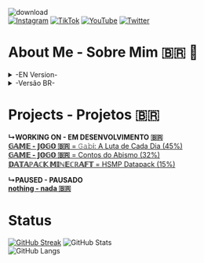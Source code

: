 ![download](https://github.com/GaryLickt/GaryLickt/assets/70419113/bb2043e7-c0b0-4da1-9ff1-670104ada15b)</br>
[![Instagram](https://img.shields.io/badge/Instagram-%23E4405F.svg?style=for-the-badge&logo=Instagram&logoColor=white)](https://www.instagram.com/bibielwo_/)
[![TikTok](https://img.shields.io/badge/TikTok-%23000000.svg?style=for-the-badge&logo=TikTok&logoColor=white)](https://www.tiktok.com/@gabri_berp)
[![YouTube](https://img.shields.io/badge/YouTube-%23FF0000.svg?style=for-the-badge&logo=YouTube&logoColor=white)](https://www.youtube.com/channel/UCSZ3PYvlHkhHl5XkeQd70Rg)
[![Twitter](https://img.shields.io/badge/Twitter-%231DA1F2.svg?style=for-the-badge&logo=Twitter&logoColor=white)](https://twitter.com/LicktGary)
# About Me - Sobre Mim 🇧🇷 👀
<details>
<summary>-EN Version-</summary>
- My name is Gabriel</br>
- I am currently 18 years old</br> 
- I study at the Universidade Católica de Pernambuco 💵</br>
- And I'm brazilian 😲</br>
- I'm studying computer science, currently in the 2st period 🖥</br>
- And I plan to use github to store and document my codes made during this time at university 🤓</br>
</details>

<details>
<summary>-Versão BR-</summary>
- Meu nome é Gabriel</br>
- Atualmente possuo 18 anos</br>
- Estou estudando na Universidade Católica de Pernambuco 💵</br>
- E sou brasileiro 😲</br>
- Estou estudando Ciencias da Computação, e atualmente estou no 2º periodo 🖥</br>
- E planejo usar o github para guardar e documentar meus codigos feitos durante esse tempo na universidade 🤓</br>
</details>

# Projects - Projetos 🇧🇷
**↳WORKING ON - EM DESENVOLVIMENTO 🇧🇷**</br>
[**𝔾𝔸𝕄𝔼 - 𝕁𝕆𝔾𝕆 🇧🇷** = 𝙶𝚊𝚋i: A Luta de Cada Dia (45%)](https://github.com/GaryLickt/codigos/tree/Faculdade/Codigos_GameMaker/Gabi%20a%20Luta%20de%20cada%20dia)</br>
[**𝔾𝔸𝕄𝔼 - 𝕁𝕆𝔾𝕆 🇧🇷** = Contos do Abismo (32%)](https://github.com/GaryLickt/codigos/tree/Faculdade/Codigos_GameMaker/Contos%20do%20Abismo)</br>
[**𝔻𝔸𝕋𝔸ℙ𝔸ℂ𝕂 𝕄𝕀ℕ𝔼ℂℝ𝔸𝔽𝕋** =  HSMP Datapack (15%)]()</br>

**↳PAUSED - PAUSADO**</br>
[**nothing - nada 🇧🇷**](https://github.com/GaryLickt/codigos/tree/Faculdade/Codigos_GameMaker)</br>

# Status
[![GitHub Streak](https://github-readme-streak-stats.herokuapp.com?user=garylickt&theme=cobalt&hide_border=true&date_format=M%20j%5B%2C%20Y%5D)](https://git.io/streak-stats)
![GitHub Stats](https://github-readme-stats.vercel.app/api?username=gabriberp&show_icons=true&theme=radical)</br>
![GitHub Langs](https://github-readme-stats.vercel.app/api/top-langs/?username=gabriberp&layout=compact&theme=blue-green)
